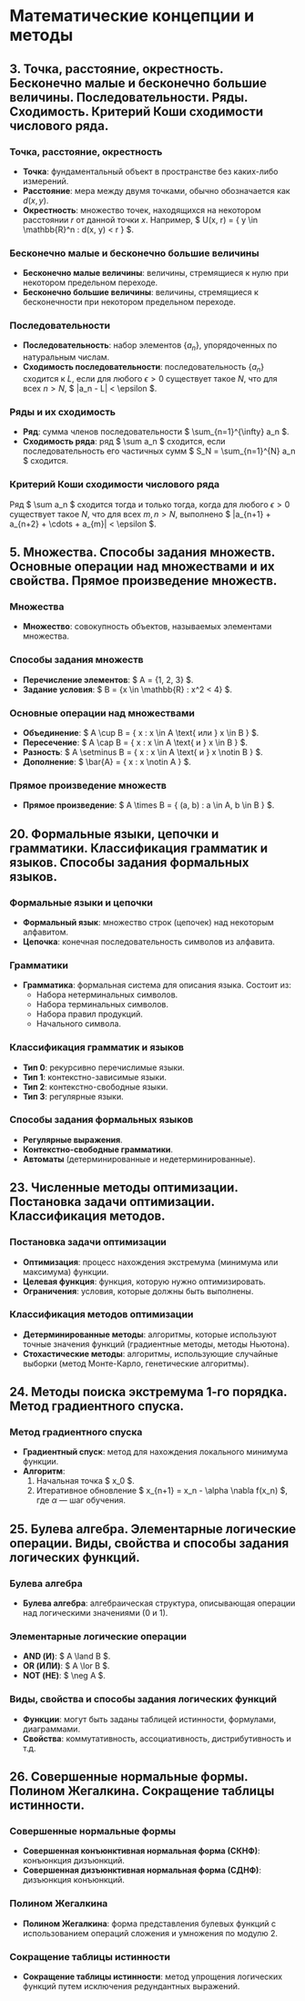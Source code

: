 # Математические концепции и методы

## 3. Точка, расстояние, окрестность. Бесконечно малые и бесконечно большие величины. Последовательности. Ряды. Сходимость. Критерий Коши сходимости числового ряда.

### Точка, расстояние, окрестность
- **Точка**: фундаментальный объект в пространстве без каких-либо измерений.
- **Расстояние**: мера между двумя точками, обычно обозначается как $d(x, y)$.
- **Окрестность**: множество точек, находящихся на некотором расстоянии $r$ от данной точки $x$. Например, $ U(x, r) = \{ y \in \mathbb{R}^n : d(x, y) < r \} $.

### Бесконечно малые и бесконечно большие величины
- **Бесконечно малые величины**: величины, стремящиеся к нулю при некотором предельном переходе.
- **Бесконечно большие величины**: величины, стремящиеся к бесконечности при некотором предельном переходе.

### Последовательности
- **Последовательность**: набор элементов $\{a_n\}$, упорядоченных по натуральным числам.
- **Сходимость последовательности**: последовательность $\{a_n\}$ сходится к $L$, если для любого $\epsilon > 0$ существует такое $N$, что для всех $n > N$, $ |a_n - L| < \epsilon $.

### Ряды и их сходимость
- **Ряд**: сумма членов последовательности $ \sum_{n=1}^{\infty} a_n $.
- **Сходимость ряда**: ряд $ \sum a_n $ сходится, если последовательность его частичных сумм $ S_N = \sum_{n=1}^{N} a_n $ сходится.

### Критерий Коши сходимости числового ряда
Ряд $ \sum a_n $ сходится тогда и только тогда, когда для любого $\epsilon > 0$ существует такое $N$, что для всех $m, n > N$, выполнено $ |a_{n+1} + a_{n+2} + \cdots + a_{m}| < \epsilon $.

## 5. Множества. Способы задания множеств. Основные операции над множествами и их свойства. Прямое произведение множеств.

### Множества
- **Множество**: совокупность объектов, называемых элементами множества.

### Способы задания множеств
- **Перечисление элементов**: $ A = \{1, 2, 3\} $.
- **Задание условия**: $ B = \{x \in \mathbb{R} : x^2 < 4\} $.

### Основные операции над множествами
- **Объединение**: $ A \cup B = \{ x : x \in A \text{ или } x \in B \} $.
- **Пересечение**: $ A \cap B = \{ x : x \in A \text{ и } x \in B \} $.
- **Разность**: $ A \setminus B = \{ x : x \in A \text{ и } x \notin B \} $.
- **Дополнение**: $ \bar{A} = \{ x : x \notin A \} $.

### Прямое произведение множеств
- **Прямое произведение**: $ A \times B = \{ (a, b) : a \in A, b \in B \} $.

## 20. Формальные языки, цепочки и грамматики. Классификация грамматик и языков. Способы задания формальных языков.

### Формальные языки и цепочки
- **Формальный язык**: множество строк (цепочек) над некоторым алфавитом.
- **Цепочка**: конечная последовательность символов из алфавита.

### Грамматики
- **Грамматика**: формальная система для описания языка. Состоит из:
  - Набора нетерминальных символов.
  - Набора терминальных символов.
  - Набора правил продукций.
  - Начального символа.

### Классификация грамматик и языков
- **Тип 0**: рекурсивно перечислимые языки.
- **Тип 1**: контекстно-зависимые языки.
- **Тип 2**: контекстно-свободные языки.
- **Тип 3**: регулярные языки.

### Способы задания формальных языков
- **Регулярные выражения**.
- **Контекстно-свободные грамматики**.
- **Автоматы** (детерминированные и недетерминированные).

## 23. Численные методы оптимизации. Постановка задачи оптимизации. Классификация методов.

### Постановка задачи оптимизации
- **Оптимизация**: процесс нахождения экстремума (минимума или максимума) функции.
- **Целевая функция**: функция, которую нужно оптимизировать.
- **Ограничения**: условия, которые должны быть выполнены.

### Классификация методов оптимизации
- **Детерминированные методы**: алгоритмы, которые используют точные значения функций (градиентные методы, методы Ньютона).
- **Стохастические методы**: алгоритмы, использующие случайные выборки (метод Монте-Карло, генетические алгоритмы).

## 24. Методы поиска экстремума 1-го порядка. Метод градиентного спуска.

### Метод градиентного спуска
- **Градиентный спуск**: метод для нахождения локального минимума функции.
- **Алгоритм**:
  1. Начальная точка $ x_0 $.
  2. Итеративное обновление $ x_{n+1} = x_n - \alpha \nabla f(x_n) $, где $\alpha$ — шаг обучения.

## 25. Булева алгебра. Элементарные логические операции. Виды, свойства и способы задания логических функций.

### Булева алгебра
- **Булева алгебра**: алгебраическая структура, описывающая операции над логическими значениями (0 и 1).

### Элементарные логические операции
- **AND (И)**: $ A \land B $.
- **OR (ИЛИ)**: $ A \lor B $.
- **NOT (НЕ)**: $ \neg A $.

### Виды, свойства и способы задания логических функций
- **Функции**: могут быть заданы таблицей истинности, формулами, диаграммами.
- **Свойства**: коммутативность, ассоциативность, дистрибутивность и т.д.

## 26. Совершенные нормальные формы. Полином Жегалкина. Сокращение таблицы истинности.

### Совершенные нормальные формы
- **Совершенная конъюнктивная нормальная форма (СКНФ)**: конъюнкция дизъюнкций.
- **Совершенная дизъюнктивная нормальная форма (СДНФ)**: дизъюнкция конъюнкций.

### Полином Жегалкина
- **Полином Жегалкина**: форма представления булевых функций с использованием операций сложения и умножения по модулю 2.

### Сокращение таблицы истинности
- **Сокращение таблицы истинности**: метод упрощения логических функций путем исключения редундантных выражений.
